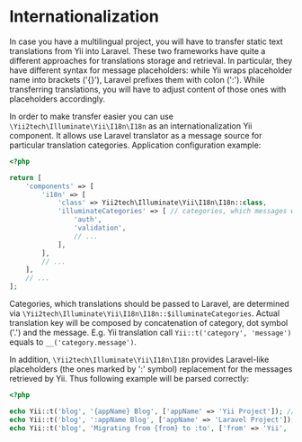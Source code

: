 Internationalization
====================

In case you have a multilingual project, you will have to transfer static text translations from Yii into Laravel.
These two frameworks have quite a different approaches for translations storage and retrieval. In particular, they have
different syntax for message placeholders: while Yii wraps placeholder name into brackets ('{}'), Laravel prefixes them
with colon (':'). While transferring translations, you will have to adjust content of those ones with placeholders accordingly.

In order to make transfer easier you can use `\Yii2tech\Illuminate\Yii\I18n\I18n` as an internationalization Yii component.
It allows use Laravel translator as a message source for particular translation categories. Application configuration example:

```php
<?php

return [
    'components' => [
        'i18n' => [
            'class' => Yii2tech\Illuminate\Yii\I18n\I18n::class,
            'illuminateCategories' => [ // categories, which messages will be picked from Laravel translator
                'auth',
                'validation',
                // ...
            ],
        ],
        // ...
    ],
    // ...
];
```

Categories, which translations should be passed to Laravel, are determined via `\Yii2tech\Illuminate\Yii\I18n\I18n::$illuminateCategories`.
Actual translation key will be composed by concatenation of category, dot symbol ('.') and the message.
E.g. Yii translation call `Yii::t('category', 'message')` equals to `__('category.message')`.

In addition, `\Yii2tech\Illuminate\Yii\I18n\I18n` provides Laravel-like placeholders (the ones marked by ':' symbol)
replacement for the messages retrieved by Yii. Thus following example will be parsed correctly:

```php
<?php

echo Yii::t('blog', '{appName} Blog', ['appName' => 'Yii Project']); // outputs 'Yii Project Blog'
echo Yii::t('blog', ':appName Blog', ['appName' => 'Laravel Project']); // outputs 'Laravel Project Blog'
echo Yii::t('blog', 'Migrating from {from} to :to', ['from' => 'Yii', 'to' => 'Laravel']); // outputs 'Migrating from Yii to Laravel'
```
